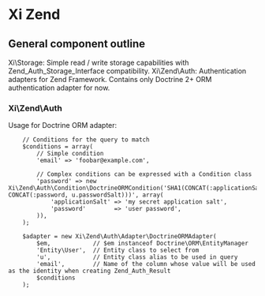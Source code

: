 # Xi Zend

General component outline
-------------------------

Xi\Storage: Simple read / write storage capabilities with Zend_Auth_Storage_Interface compatibility.
Xi\Zend\Auth: Authentication adapters for Zend Framework. Contains only Doctrine 2+ ORM authentication adapter for now.

### Xi\Zend\Auth

Usage for Doctrine ORM adapter:

        // Conditions for the query to match
        $conditions = array(
            // Simple condition
            'email' => 'foobar@example.com',

            // Complex conditions can be expressed with a Condition class
            'password' => new Xi\Zend\Auth\Condition\DoctrineORMCondition('SHA1(CONCAT(:applicationSalt, CONCAT(:password, u.passwordSalt)))', array(
                'applicationSalt' => 'my secret application salt',
                'password'        => 'user password',
            )),
        );

        $adapter = new Xi\Zend\Auth\Adapter\DoctrineORMAdapter(
            $em,            // $em instanceof Doctrine\ORM\EntityManager
            'Entity\User',  // Entity class to select from
            'u',            // Entity class alias to be used in query
            'email',        // Name of the column whose value will be used as the identity when creating Zend_Auth_Result
            $conditions
        );
